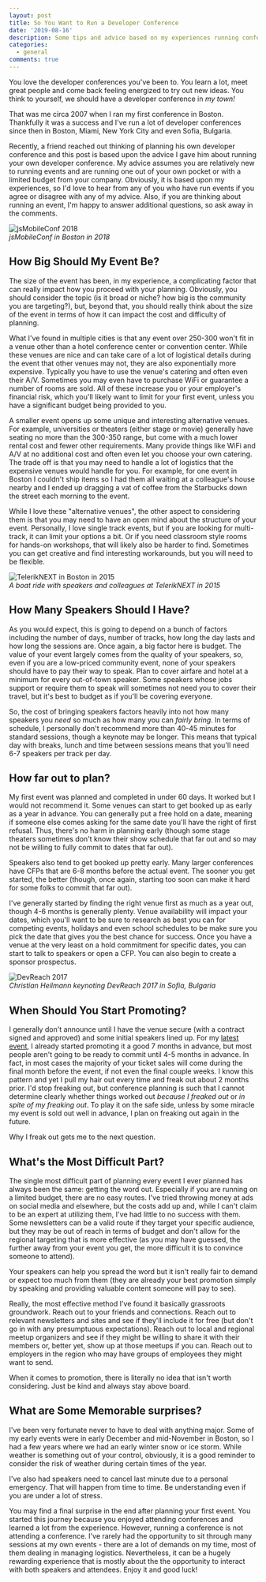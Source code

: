 ```yaml
---
layout: post
title: So You Want to Run a Developer Conference
date: '2019-08-16'
description: Some tips and advice based on my experiences running conferences for more than a decade.
categories:
  - general
comments: true
---
```


You love the developer conferences you've been to. You learn a lot, meet great people and come back feeling energized to try out new ideas. You think to yourself, we should have a developer conference in _my town!_

That was me circa 2007 when I ran my first conference in Boston. Thankfully it was a success and I've run a lot of developer conferences since then in Boston, Miami, New York City and even Sofia, Bulgaria.

Recently, a friend reached out thinking of planning his own developer conference and this post is based upon the advice I gave him about running your own developer conference. My advice assumes you are relatively new to running events and are running one out of your own pocket or with a limited budget from your company. Obviously, it is based upon my experiences, so I'd love to hear from any of you who have run events if you agree or disagree with any of my advice. Also, if you are thinking about running an event, I'm happy to answer additional questions, so ask away in the comments.

![jsMobileConf 2018](/images/posts/conferences/jsMobileConf.jpg)<br>
_jsMobileConf in Boston in 2018_

## How Big Should My Event Be?

The size of the event has been, in my experience, a complicating factor that can really impact how you proceed with your planning. Obviously, you should consider the topic (is it broad or niche? how big is the community you are targeting?), but, beyond that, you should really think about the size of the event in terms of how it can impact the cost and difficulty of planning.

What I've found in multiple cities is that any event over 250-300 won't fit in a venue other than a hotel conference center or convention center. While these venues are nice and can take care of a lot of logistical details during the event that other venues may not, they are also exponentially more expensive. Typically you have to use the venue's catering and often even their A/V. Sometimes you may even have to purchase WiFi or guarantee a number of rooms are sold. All of these increase you or your employer's financial risk, which you'll likely want to limit for your first event, unless you have a significant budget being provided to you.

A smaller event opens up some unique and interesting alternative venues. For example, universities or theaters (either stage or movie) generally have seating no more than the 300-350 range, but come with a much lower rental cost and fewer other requirements. Many provide things like WiFi and A/V at no additional cost and often even let you choose your own catering. The trade off is that you may need to handle a lot of logistics that the expensive venues would handle for you. For example, for one event in Boston I couldn't ship items so I had them all waiting at a colleague's house nearby and I ended up dragging a vat of coffee from the Starbucks down the street each morning to the event.

While I love these "alternative venues", the other aspect to considering them is that you may need to have an open mind about the structure of your event. Personally, I love single track events, but if you are looking for multi-track, it can limit your options a bit. Or if you need classroom style rooms for hands-on workshops, that will likely also be harder to find. Sometimes you can get creative and find interesting workarounds, but you will need to be flexible.

![TelerikNEXT in Boston in 2015](/images/posts/conferences/TelerikNEXT.jpg)<br>
_A boat ride with speakers and colleagues at TelerikNEXT in 2015_

## How Many Speakers Should I Have?

As you would expect, this is going to depend on a bunch of factors including the number of days, number of tracks, how long the day lasts and how long the sessions are. Once again, a big factor here is budget. The value of your event largely comes from the quality of your speakers, so, even if you are a low-priced community event, none of your speakers should have to pay their way to speak. Plan to cover airfare and hotel at a minimum for every out-of-town speaker. Some speakers whose jobs support or require them to speak will sometimes not need you to cover their travel, but it's best to budget as if you'll be covering everyone.

So, the cost of bringing speakers factors heavily into not how many speakers you _need_ so much as how many you can _fairly bring_. In terms of schedule, I personally don't recommend more than 40-45 minutes for standard sessions, though a keynote may be longer. This means that typical day with breaks, lunch and time between sessions means that you'll need 6-7 speakers per track per day.

## How far out to plan?

My first event was planned and completed in under 60 days. It worked but I would not recommend it. Some venues can start to get booked up as early as a year in advance. You can generally put a free hold on a date, meaning if someone else comes asking for the same date you'll have the right of first refusal. Thus, there's no harm in planning early (though some stage theaters sometimes don't know their show schedule that far out and so may not be willing to fully commit to dates that far out).

Speakers also tend to get booked up pretty early. Many larger conferences have CFPs that are 6-8 months before the actual event. The sooner you get started, the better (though, once again, starting too soon can make it hard for some folks to commit that far out).

I've generally started by finding the right venue first as much as a year out, though 4-6 months is generally plenty. Venue availability will impact your dates, which you'll want to be sure to research as best you can for competing events, holidays and even school schedules to be make sure you pick the date that gives you the best chance for success. Once you have a venue at the very least on a hold commitment for specific dates, you can start to talk to speakers or open a CFP. You can also begin to create a sponsor prospectus.

![DevReach 2017](/images/posts/conferences/DevReach_2017.jpg)<br>
_Christian Heilmann keynoting DevReach 2017 in Sofia, Bulgaria_

## When Should You Start Promoting?

I generally don't announce until I have the venue secure (with a contract signed and approved) and some initial speakers lined up. For my [latest event](https://cfe.dev/events/flashback-conference-2020/), I already started promoting it a good 7 months in advance, but most people aren't going to be ready to commit until 4-5 months in advance. In fact, in most cases the majority of your ticket sales will come during the final month before the event, if not even the final couple weeks. I know this pattern and yet I pull my hair out every time and freak out about 2 months prior. I'd stop freaking out, but conference planning is such that I cannot determine clearly whether things worked out _because I freaked out_ or _in spite of my freaking out_. To play it on the safe side, unless by some miracle my event is sold out well in advance, I plan on freaking out again in the future.

Why I freak out gets me to the next question.

## What's the Most Difficult Part?

The single most difficult part of planning every event I ever planned has always been the same: getting the word out. Especially if you are running on a limited budget, there are no easy routes. I've tried throwing money at ads on social media and elsewhere, but the costs add up and, while I can't claim to be an expert at utilizing them, I've had little to no success with them. Some newsletters can be a valid route if they target your specific audience, but they may be out of reach in terms of budget and don't allow for the regional targeting that is more effective (as you may have guessed, the further away from your event you get, the more difficult it is to convince someone to attend).

Your speakers can help you spread the word but it isn't really fair to demand or expect too much from them (they are already your best promotion simply by speaking and providing valuable content someone will pay to see).

Really, the most effective method I've found it basically grassroots groundwork. Reach out to your friends and connections. Reach out to relevant newsletters and sites and see if they'll include it for free (but don't go in with any presumptuous expectations). Reach out to local and regional meetup organizers and see if they might be willing to share it with their members or, better yet, show up at those meetups if you can. Reach out to employers in the region who may have groups of employees they might want to send.

When it comes to promotion, there is literally no idea that isn't worth considering. Just be kind and always stay above board.

## What are Some Memorable surprises?

I've been very fortunate never to have to deal with anything major. Some of my early events were in early December and mid-November in Boston, so I had a few years where we had an early winter snow or ice storm. While weather is something out of your control, obviously, it is a good reminder to consider the risk of weather during certain times of the year.

I've also had speakers need to cancel last minute due to a personal emergency. That will happen from time to time. Be understanding even if you are under a lot of stress.

You may find a final surprise in the end after planning your first event. You started this journey because you enjoyed attending conferences and learned a lot from the experience. However, running a conference is not attending a conference. I've rarely had the opportunity to sit through many sessions at my own events - there are a lot of demands on my time, most of them dealing in managing logistics. Nevertheless, it can be a hugely rewarding experience that is mostly about the the opportunity to interact with both speakers and attendees. Enjoy it and good luck!